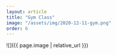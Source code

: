 ```yaml
---
layout: article
title: "Gym Class"
image: "/assets/img/2020-12-11-gym.png"
order: 6
---
```


![]({{ page.image | relative_url }})
